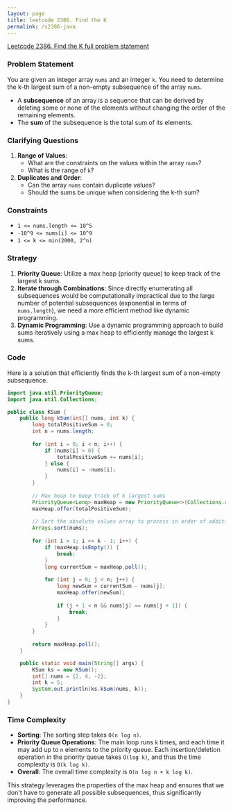 ```yaml
---
layout: page
title: leetcode 2386. Find the K
permalink: /s2386-java
---
```

[Leetcode 2386. Find the K full problem statement](https://algoadvance.github.io/algoadvance/l2386)
### Problem Statement
You are given an integer array `nums` and an integer `k`. You need to determine the k-th largest sum of a non-empty subsequence of the array `nums`.

- A **subsequence** of an array is a sequence that can be derived by deleting some or none of the elements without changing the order of the remaining elements.
- The **sum** of the subsequence is the total sum of its elements.

### Clarifying Questions
1. **Range of Values**: 
    - What are the constraints on the values within the array `nums`?
    - What is the range of `k`?
2. **Duplicates and Order**:
    - Can the array `nums` contain duplicate values?
    - Should the sums be unique when considering the k-th sum?

### Constraints
- `1 <= nums.length <= 10^5`
- `-10^9 <= nums[i] <= 10^9`
- `1 <= k <= min(2000, 2^n)`

### Strategy
1. **Priority Queue**: Utilize a max heap (priority queue) to keep track of the largest k sums.
2. **Iterate through Combinations**: Since directly enumerating all subsequences would be computationally impractical due to the large number of potential subsequences (exponential in terms of `nums.length`), we need a more efficient method like dynamic programming.
3. **Dynamic Programming**: Use a dynamic programming approach to build sums iteratively using a max heap to efficiently manage the largest k sums.

### Code
Here is a solution that efficiently finds the k-th largest sum of a non-empty subsequence.

```java
import java.util.PriorityQueue;
import java.util.Collections;

public class KSum {
    public long kSum(int[] nums, int k) {
        long totalPositiveSum = 0;
        int n = nums.length;
        
        for (int i = 0; i < n; i++) {
            if (nums[i] > 0) {
                totalPositiveSum += nums[i];
            } else {
                nums[i] = -nums[i];
            }
        }
        
        // Max heap to keep track of k largest sums
        PriorityQueue<Long> maxHeap = new PriorityQueue<>(Collections.reverseOrder());
        maxHeap.offer(totalPositiveSum);
        
        // Sort the absolute values array to process in order of additions
        Arrays.sort(nums);
        
        for (int i = 1; i <= k - 1; i++) {
            if (maxHeap.isEmpty()) {
                break;
            }
            long currentSum = maxHeap.poll();
            
            for (int j = 0; j < n; j++) {
                long newSum = currentSum - nums[j];
                maxHeap.offer(newSum);
                
                if (j + 1 < n && nums[j] == nums[j + 1]) {
                    break;
                }
            }
        }
        
        return maxHeap.poll();
    }

    public static void main(String[] args) {
        KSum ks = new KSum();
        int[] nums = {2, 4, -2};
        int k = 5;
        System.out.println(ks.kSum(nums, k));
    }
}
```

### Time Complexity
- **Sorting**: The sorting step takes `O(n log n)`.
- **Priority Queue Operations**: The main loop runs `k` times, and each time it may add up to `n` elements to the priority queue. Each insertion/deletion operation in the priority queue takes `O(log k)`, and thus the time complexity is `O(k log k)`.
- **Overall**: The overall time complexity is `O(n log n + k log k)`.

This strategy leverages the properties of the max heap and ensures that we don't have to generate all possible subsequences, thus significantly improving the performance.